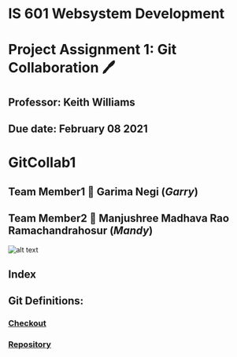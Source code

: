 # IS 601 Websystem Development #
# Project Assignment 1: Git Collaboration :pen:
## Professor: Keith Williams 
## Due date: February 08 2021
# GitCollab1
## Team Member1 :handshake: Garima Negi (*Garry*) 
## Team Member2 :handshake: Manjushree Madhava Rao Ramachandrahosur (*Mandy*)
![alt text](https://www.coderomeos.org/storage/uploads/images/posts/how-to-use-github-simple-github-tutorial-for-beginners-5d75f561e98d4.png)
## Index ##

## Git Definitions:

### [Checkout](https://github.com/gn32/GitCollab1/blob/main/Documents/Checkout.docx)

### [Repository](https://github.com/gn32/GitCollab1/blob/main/Documents/Repository.docx)
